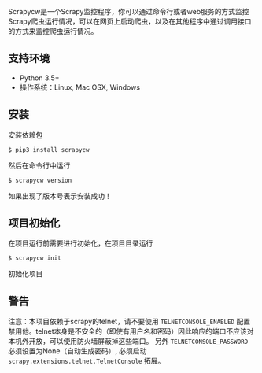 Scrapycw是一个Scrapy监控程序，你可以通过命令行或者web服务的方式监控Scrapy爬虫运行情况，可以在网页上启动爬虫，以及在其他程序中通过调用接口的方式来监控爬虫运行情况。

## 支持环境

- Python 3.5+
- 操作系统：Linux, Mac OSX, Windows

## 安装

安装依赖包
```
$ pip3 install scrapycw
```

然后在命令行中运行
```
$ scrapycw version
```
如果出现了版本号表示安装成功！

## 项目初始化

在项目运行前需要进行初始化，在项目目录运行
```
$ scrapycw init
```
初始化项目

## 警告

注意：本项目依赖于scrapy的telnet，请不要使用 `TELNETCONSOLE_ENABLED` 配置禁用他。telnet本身是不安全的（即使有用户名和密码）因此响应的端口不应该对本机外开放，可以使用防火墙屏蔽掉这些端口。
另外 `TELNETCONSOLE_PASSWORD` 必须设置为None（自动生成密码）, 必须启动 `scrapy.extensions.telnet.TelnetConsole` 拓展。